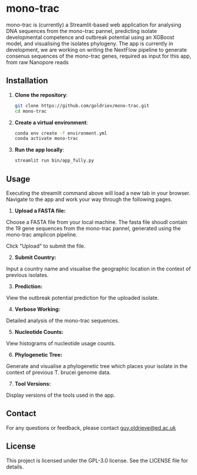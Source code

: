 # mono-trac

mono-trac is (currently) a Streamlit-based web application for analysing DNA sequences from the mono-trac pannel, predicting isolate developmental competence and outbreak potential using an XGBoost model, and visualising the isolates phylogeny. The app is currently in development, we are working on writing the NextFlow pipeline to generate consenus sequences of the mono-trac genes, required as input for this app, from raw Nanopore reads

## Installation

1. **Clone the repository**:
   ```sh
   git clone https://github.com/goldriev/mono-trac.git
   cd mono-trac
   
2. **Create a virtual environment**:
   ```sh
   conda env create -f environment.yml
   conda activate mono-trac

3. **Run the app locally**:
   ```sh
   streamlit run bin/app_fully.py

## Usage

Executing the streamlit command above will load a new tab in your browser. Navigate to the app and work your way through the following pages.

1. **Upload a FASTA file:**

Choose a FASTA file from your local machine. The fasta file shoudl contain the 19 gene sequences from the mono-trac pannel, generated using the mono-trac amplicon pipeline.

Click "Upload" to submit the file.

2. **Submit Country:** 

Input a country name and visualise the geographic location in the context of previous isolates.

3. **Prediction:** 

View the outbreak potential prediction for the uploaded isolate.

4. **Verbose Working:** 

Detailed analysis of the mono-trac sequences.

5. **Nucleotide Counts:** 

View histograms of nucleotide usage counts.

6. **Phylogenetic Tree:** 

Generate and visualise a phylogenetic tree which places your isolate in the context of previous T. brucei genome data.

7. **Tool Versions:** 

Display versions of the tools used in the app.

## Contact

For any questions or feedback, please contact guy.oldrieve@ed.ac.uk

## License

This project is licensed under the GPL-3.0 license. See the LICENSE file for details.